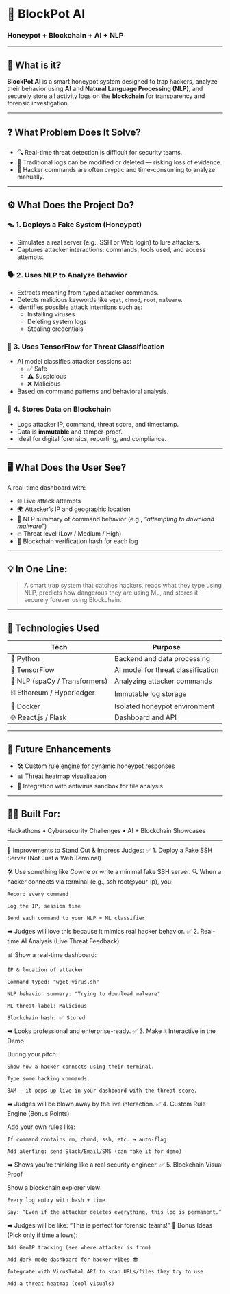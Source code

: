 # 🚨 BlockPot AI  
### Honeypot + Blockchain + AI + NLP

---

## 🧠 What is it?

**BlockPot AI** is a smart honeypot system designed to trap hackers, analyze their behavior using **AI** and **Natural Language Processing (NLP)**, and securely store all activity logs on the **blockchain** for transparency and forensic investigation.

---

## ❓ What Problem Does It Solve?

- 🔍 Real-time threat detection is difficult for security teams.
- 🧾 Traditional logs can be modified or deleted — risking loss of evidence.
- 🧠 Hacker commands are often cryptic and time-consuming to analyze manually.

---

## ⚙️ What Does the Project Do?

### 🪤 1. Deploys a Fake System (Honeypot)
- Simulates a real server (e.g., SSH or Web login) to lure attackers.
- Captures attacker interactions: commands, tools used, and access attempts.

### 🗣️ 2. Uses NLP to Analyze Behavior
- Extracts meaning from typed attacker commands.
- Detects malicious keywords like `wget`, `chmod`, `root`, `malware`.
- Identifies possible attack intentions such as:
  - Installing viruses
  - Deleting system logs
  - Stealing credentials

### 🧠 3. Uses TensorFlow for Threat Classification
- AI model classifies attacker sessions as:
  - ✅ Safe
  - ⚠️ Suspicious
  - ❌ Malicious
- Based on command patterns and behavioral analysis.

### 🔐 4. Stores Data on Blockchain
- Logs attacker IP, command, threat score, and timestamp.
- Data is **immutable** and tamper-proof.
- Ideal for digital forensics, reporting, and compliance.

---

## 🖥️ What Does the User See?

A real-time dashboard with:
- 🌐 Live attack attempts
- 🌍 Attacker’s IP and geographic location
- 🧾 NLP summary of command behavior (e.g., *“attempting to download malware”*)
- 🔥 Threat level (Low / Medium / High)
- 🔗 Blockchain verification hash for each log

---

## 💡 In One Line:
> A smart trap system that catches hackers, reads what they type using NLP, predicts how dangerous they are using ML, and stores it securely forever using Blockchain.

---

## 🚀 Technologies Used

| Tech | Purpose |
|------|---------|
| 🐍 Python | Backend and data processing |
| 🧠 TensorFlow | AI model for threat classification |
| 📜 NLP (spaCy / Transformers) | Analyzing attacker commands |
| ⛓️ Ethereum / Hyperledger | Immutable log storage |
| 🐳 Docker | Isolated honeypot environment |
| 🌐 React.js / Flask | Dashboard and API |

---

## 📂 Future Enhancements
- 🛠️ Custom rule engine for dynamic honeypot responses
- 📊 Threat heatmap visualization
- 🧪 Integration with antivirus sandbox for file analysis

---

## 👨‍💻 Built For:
Hackathons • Cybersecurity Challenges • AI + Blockchain Showcases

----
🚀 Improvements to Stand Out & Impress Judges:
✅ 1. Deploy a Fake SSH Server (Not Just a Web Terminal)

🛠 Use something like Cowrie or write a minimal fake SSH server.
🔍 When a hacker connects via terminal (e.g., ssh root@your-ip), you:

    Record every command

    Log the IP, session time

    Send each command to your NLP + ML classifier

➡️ Judges will love this because it mimics real hacker behavior.
✅ 2. Real-time AI Analysis (Live Threat Feedback)

📊 Show a real-time dashboard:

    IP & location of attacker

    Command typed: "wget virus.sh"

    NLP behavior summary: "Trying to download malware"

    ML threat label: Malicious

    Blockchain hash: ✅ Stored

➡️ Looks professional and enterprise-ready.
✅ 3. Make it Interactive in the Demo

During your pitch:

    Show how a hacker connects using their terminal.

    Type some hacking commands.

    BAM — it pops up live in your dashboard with the threat score.

➡️ Judges will be blown away by the live interaction.
✅ 4. Custom Rule Engine (Bonus Points)

Add your own rules like:

    If command contains rm, chmod, ssh, etc. → auto-flag

    Add alerting: send Slack/Email/SMS (can fake it for demo)

➡️ Shows you're thinking like a real security engineer.
✅ 5. Blockchain Visual Proof

Show a blockchain explorer view:

    Every log entry with hash + time

    Say: “Even if the attacker deletes everything, this log is permanent.”

➡️ Judges will be like: “This is perfect for forensic teams!”
🎁 Bonus Ideas (Pick only if time allows):

    Add GeoIP tracking (see where attacker is from)

    Add dark mode dashboard for hacker vibes 😎

    Integrate with VirusTotal API to scan URLs/files they try to use

    Add a threat heatmap (cool visuals)
